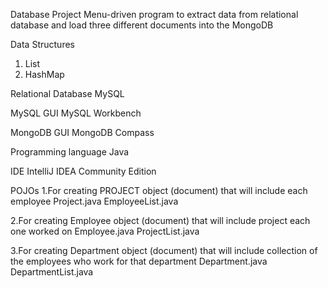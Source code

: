 Database Project
Menu-driven program to extract data from relational database and load three different documents into the MongoDB 

Data Structures 
1. List
2. HashMap

Relational Database 
MySQL

MySQL GUI
MySQL Workbench

MongoDB GUI 
MongoDB Compass

Programming language
Java

IDE
IntelliJ IDEA Community Edition

POJOs
1.For creating PROJECT object (document) that will include each employee
Project.java
EmployeeList.java

2.For creating Employee object (document) that will include project each one worked on
Employee.java
ProjectList.java

3.For creating Department object (document) that will include collection of the employees who work for that department
Department.java
DepartmentList.java

